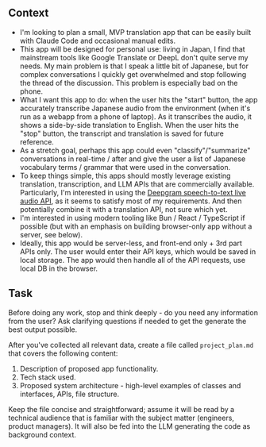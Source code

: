 ## Context

- I'm looking to plan a small, MVP translation app that can be easily built with Claude Code and occasional manual edits.
- This app will be designed for personal use: living in Japan, I find that mainstream tools like Google Translate or DeepL don't quite serve my needs. My main problem is that I speak a little bit of Japanese, but for complex conversations I quickly get overwhelmed and stop following the thread of the discussion. This problem is especially bad on the phone.
- What I want this app to do: when the user hits the "start" button, the app accurately transcribe Japanese audio from the environment (when it's run as a webapp from a phone of laptop). As it transcribes the audio, it shows a side-by-side translation to English. When the user hits the "stop" button, the transcript and translation is saved for future reference.
- As a stretch goal, perhaps this app could even "classify"/"summarize" conversations in real-time / after and give the user a list of Japanese vocabulary terms / grammar that were used in the conversation.
- To keep things simple, this apps should mostly leverage existing translation, transcription, and LLM APIs that are commercially available. Particularly, I'm interested in using the [Deepgram speech-to-text live audio API](https://developers.deepgram.com/reference/speech-to-text-api/listen-streaming), as it seems to satisfy most of my requirements. And then potentially combine it with a translation API, not sure which yet.
- I'm interested in using modern tooling like Bun / React / TypeScript if possible (but with an emphasis on building browser-only app without a server, see below).
- Ideally, this app would be server-less, and front-end only + 3rd part APIs only. The user would enter their API keys, which would be saved in local storage. The app would then handle all of the API requests, use local DB in the browser.

## Task

Before doing any work, stop and think deeply - do you need any information from the user? Ask clarifying questions if needed to get the generate the best output possible.

After you've collected all relevant data, create a file called `project_plan.md` that covers the following content:

1. Description of proposed app functionality.
2. Tech stack used.
3. Proposed system architecture - high-level examples of classes and interfaces, APIs, file structure.

Keep the file concise and straightforward; assume it will be read by a technical audience that is familiar with the subject matter (engineers, product managers). It will also be fed into the LLM generating the code as background context.
